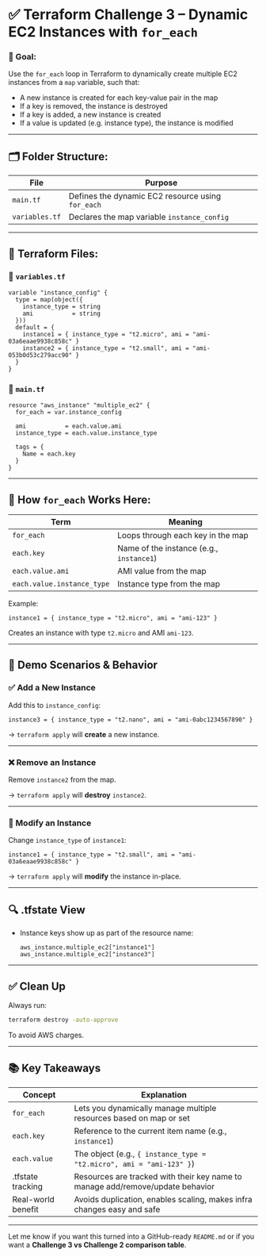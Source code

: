 # ✅ Terraform Challenge 3 – Dynamic EC2 Instances with `for_each`

### 🧠 Goal:

Use the `for_each` loop in Terraform to dynamically create multiple EC2 instances from a `map` variable, such that:

* A new instance is created for each key-value pair in the map
* If a key is removed, the instance is destroyed
* If a key is added, a new instance is created
* If a value is updated (e.g. instance type), the instance is modified

---

## 🗂️ Folder Structure:

| File           | Purpose                                           |
| -------------- | ------------------------------------------------- |
| `main.tf`      | Defines the dynamic EC2 resource using `for_each` |
| `variables.tf` | Declares the map variable `instance_config`       |

---

## 🧾 Terraform Files:

### 🔹 `variables.tf`

```hcl
variable "instance_config" {
  type = map(object({
    instance_type = string
    ami           = string
  }))
  default = {
    instance1 = { instance_type = "t2.micro", ami = "ami-03a6eaae9938c858c" }
    instance2 = { instance_type = "t2.small", ami = "ami-053b0d53c279acc90" }
  }
}
```

### 🔹 `main.tf`

```hcl
resource "aws_instance" "multiple_ec2" {
  for_each = var.instance_config

  ami           = each.value.ami
  instance_type = each.value.instance_type

  tags = {
    Name = each.key
  }
}
```

---

## 🔁 How `for_each` Works Here:

| Term                       | Meaning                                  |
| -------------------------- | ---------------------------------------- |
| `for_each`                 | Loops through each key in the map        |
| `each.key`                 | Name of the instance (e.g., `instance1`) |
| `each.value.ami`           | AMI value from the map                   |
| `each.value.instance_type` | Instance type from the map               |

Example:

```hcl
instance1 = { instance_type = "t2.micro", ami = "ami-123" }
```

Creates an instance with type `t2.micro` and AMI `ami-123`.

---

## 🧪 Demo Scenarios & Behavior

### ✅ Add a New Instance

Add this to `instance_config`:

```hcl
instance3 = { instance_type = "t2.nano", ami = "ami-0abc1234567890" }
```

→ `terraform apply` will **create** a new instance.

---

### ❌ Remove an Instance

Remove `instance2` from the map.

→ `terraform apply` will **destroy** `instance2`.

---

### 🔁 Modify an Instance

Change `instance_type` of `instance1`:

```hcl
instance1 = { instance_type = "t2.small", ami = "ami-03a6eaae9938c858c" }
```

→ `terraform apply` will **modify** the instance in-place.

---

## 🔍 .tfstate View

* Instance keys show up as part of the resource name:

  ```
  aws_instance.multiple_ec2["instance1"]
  aws_instance.multiple_ec2["instance3"]
  ```

---

## ✅ Clean Up

Always run:

```bash
terraform destroy -auto-approve
```

To avoid AWS charges.

---

## 📚 Key Takeaways

| Concept            | Explanation                                                                    |
| ------------------ | ------------------------------------------------------------------------------ |
| `for_each`         | Lets you dynamically manage multiple resources based on map or set             |
| `each.key`         | Reference to the current item name (e.g., `instance1`)                         |
| `each.value`       | The object (e.g., `{ instance_type = "t2.micro", ami = "ami-123" }`)           |
| .tfstate tracking  | Resources are tracked with their key name to manage add/remove/update behavior |
| Real-world benefit | Avoids duplication, enables scaling, makes infra changes easy and safe         |

---

Let me know if you want this turned into a GitHub-ready `README.md` or if you want a **Challenge 3 vs Challenge 2 comparison table**.
